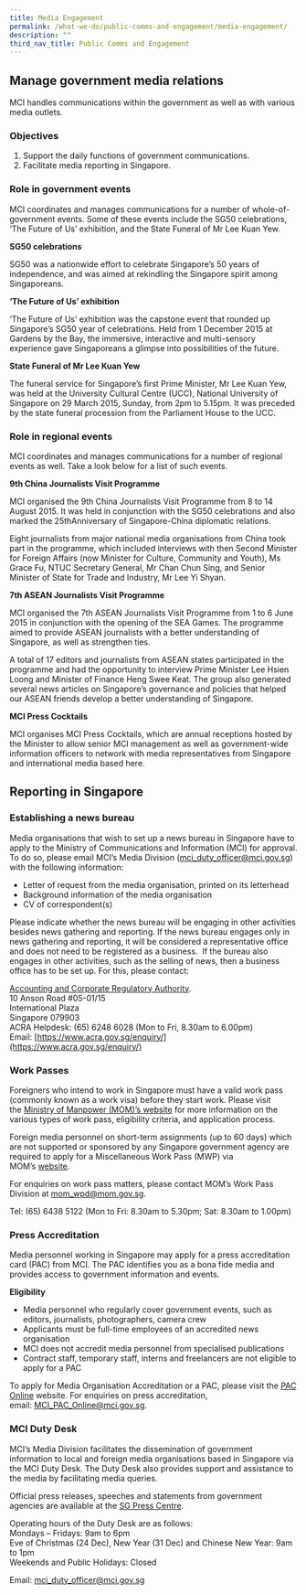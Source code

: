 ```yaml
---
title: Media Engagement
permalink: /what-we-do/public-comms-and-engagement/media-engagement/
description: ""
third_nav_title: Public Comms and Engagement
---
```

## Manage government media relations

MCI handles communications within the government as well as with various media outlets.

### Objectives

1. Support the daily functions of government communications.
2. Facilitate media reporting in Singapore.

### Role in government events

MCI coordinates and manages communications for a number of whole-of-government events. Some of these events include the SG50 celebrations, ‘The Future of Us’ exhibition, and the State Funeral of Mr Lee Kuan Yew.

**SG50 celebrations**

SG50 was a nationwide effort to celebrate Singapore’s 50 years of independence, and was aimed at rekindling the Singapore spirit among Singaporeans.

**‘The Future of Us’ exhibition**

‘The Future of Us’ exhibition was the capstone event that rounded up Singapore’s SG50 year of celebrations. Held from 1 December 2015 at Gardens by the Bay, the immersive, interactive and multi-sensory experience gave Singaporeans a glimpse into possibilities of the future.

**State Funeral of Mr Lee Kuan Yew**

The funeral service for Singapore’s first Prime Minister, Mr Lee Kuan Yew, was held at the University Cultural Centre (UCC), National University of Singapore on 29 March 2015, Sunday, from 2pm to 5.15pm. It was preceded by the state funeral procession from the Parliament House to the UCC.

### Role in regional events

MCI coordinates and manages communications for a number of regional events as well. Take a look below for a list of such events. 

**9th China Journalists Visit Programme**

MCI organised the 9th China Journalists Visit Programme from 8 to 14 August 2015. It was held in conjunction with the SG50 celebrations and also marked the 25thAnniversary of Singapore-China diplomatic relations.

Eight journalists from major national media organisations from China took part in the programme, which included interviews with then Second Minister for Foreign Affairs (now Minister for Culture, Community and Youth), Ms Grace Fu, NTUC Secretary General, Mr Chan Chun Sing, and Senior Minister of State for Trade and Industry, Mr Lee Yi Shyan.

**7th ASEAN Journalists Visit Programme**

MCI organised the 7th ASEAN Journalists Visit Programme from 1 to 6 June 2015 in conjunction with the opening of the SEA Games. The programme aimed to provide ASEAN journalists with a better understanding of Singapore, as well as strengthen ties.

A total of 17 editors and journalists from ASEAN states participated in the programme and had the opportunity to interview Prime Minister Lee Hsien Loong and Minister of Finance Heng Swee Keat. The group also generated several news articles on Singapore’s governance and policies that helped our ASEAN friends develop a better understanding of Singapore.

**MCI Press Cocktails**

MCI organises MCI Press Cocktails, which are annual receptions hosted by the Minister to allow senior MCI management as well as government-wide information officers to network with media representatives from Singapore and international media based here.

## Reporting in Singapore
  
### Establishing a news bureau  
  
Media organisations that wish to set up a news bureau in Singapore have to apply to the Ministry of Communications and Information (MCI) for approval. To do so, please email MCI’s Media Division ([mci_duty_officer@mci.gov.sg](mailto:mci_duty_officer@mci.gov.sg)) with the following information:   
  
* Letter of request from the media organisation, printed on its letterhead    
* Background information of the media organisation    
* CV of correspondent(s)  
  
Please indicate whether the news bureau will be engaging in other activities besides news gathering and reporting. If the news bureau engages only in news gathering and reporting, it will be considered a representative office and does not need to be registered as a business.  If the bureau also engages in other activities, such as the selling of news, then a business office has to be set up. For this, please contact:  
  
[Accounting and Corporate Regulatory Authority](https://www.acra.gov.sg/).     
10 Anson Road #05-01/15    
International Plaza    
Singapore 079903    
ACRA Helpdesk: (65) 6248 6028 (Mon to Fri, 8.30am to 6.00pm)    
Email: [https://www.acra.gov.sg/enquiry/](https://www.acra.gov.sg/enquiry/)  
  
### Work Passes  
  
Foreigners who intend to work in Singapore must have a valid work pass (commonly known as a work visa) before they start work. Please visit the [Ministry of Manpower (MOM)’s website](https://www.mom.gov.sg/passes-and-permits) for more information on the various types of work pass, eligibility criteria, and application process.    
  
Foreign media personnel on short-term assignments (up to 60 days) which are not supported or sponsored by any Singapore government agency are required to apply for a Miscellaneous Work Pass (MWP) via MOM’s [website](http://www.mom.gov.sg/passes-and-permits/miscellaneous-work-pass/apply-for-a-pass).   
  
For enquiries on work pass matters, please contact MOM’s Work Pass Division at [mom_wpd@mom.gov.sg](mailto:mom\_wpd@mom.gov.sg).

Tel: (65) 6438 5122 (Mon to Fri: 8.30am to 5.30pm; Sat: 8.30am to 1.00pm)
  
### Press Accreditation  
  
Media personnel working in Singapore may apply for a press accreditation card (PAC) from MCI. The PAC identifies you as a bona fide media and provides access to government information and events.    
  
**Eligibility**    
* Media personnel who regularly cover government events, such as editors, journalists, photographers, camera crew    
* Applicants must be full-time employees of an accredited news organisation    
* MCI does not accredit media personnel from specialised publications    
* Contract staff, temporary staff, interns and freelancers are not eligible to apply for a PAC  
  
To apply for Media Organisation Accreditation or a PAC, please visit the [PAC Online](http://www.mci.gov.sg/paconline) website.
For enquiries on press accreditation, email: [MCI_PAC_Online@mci.gov.sg](mailto:MCI\_PAC\_Online@mci.gov.sg).  
  
### MCI Duty Desk  
  
MCI’s Media Division facilitates the dissemination of government information to local and foreign media organisations based in Singapore via the MCI Duty Desk. The Duty Desk also provides support and assistance to the media by facilitating media queries.  
  
Official press releases, speeches and statements from government agencies are available at the [SG Press Centre](http://www.sgpc.gov.sg/).  
  
Operating hours of the Duty Desk are as follows:    
Mondays – Fridays: 9am to 6pm    
Eve of Christmas (24 Dec), New Year (31 Dec) and Chinese New Year: 9am to 1pm    
Weekends and Public Holidays: Closed  
  
Email: [mci_duty_officer@mci.gov.sg](mailto:mci_duty_officer@mci.gov.sg)